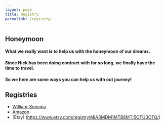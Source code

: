 ```yaml
---
layout: page
title: Registry
permalink: /registry/
---
```

## Honeymoon
#### What we really want is to help us with the honeymoon of our dreams.  
#### Since Nick has been doing contract with for so long, we finally have the time to travel.  
#### So we here are some ways you can help us with out journey!

## Registries

* [William-Sonoma](https://www.williams-sonoma.com/registry/bp5ql5sqjs/registry-list.html)
* [Amazon](https://www.amazon.com/wedding/nick-iriarte-safiya-bal-nevada-city-may-2020/registry/1Y4QDIE34S5QS)
* [Etsy] (https://www.etsy.com/registry/MjA3MDM1MTB8MTI5OTU3OTQ/)
